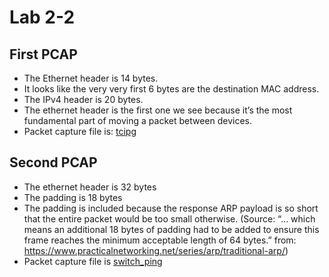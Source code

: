 # Lab 2-2

## First PCAP
* The Ethernet header is 14 bytes.
* It looks like the very very first 6 bytes are the destination MAC address.
* The IPv4 header is 20 bytes.
* The ethernet header is the first one we see because it’s the most fundamental part of moving a packet between devices.
* Packet capture file is: [tcipg](/static/tcipg.pcapng)

## Second PCAP
* The ethernet header is 32 bytes
* The padding is 18 bytes
* The padding is included because the response ARP payload is so short that the entire packet would be too small otherwise. (Source: “... which means an additional 18 bytes of padding had to be added to ensure this frame reaches the minimum acceptable length of 64 bytes.” from: https://www.practicalnetworking.net/series/arp/traditional-arp/)
* Packet capture file is [switch_ping](/static/switch_ping.pcapng)